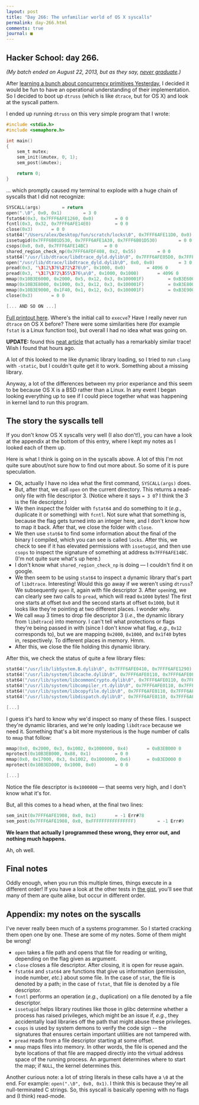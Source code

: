 ```yaml
---
layout: post
title: "Day 266: The unfamiliar world of OS X syscalls"
permalink: day-266.html
comments: true
journal: ■
---
```



## Hacker School: day 266.

*(My batch ended on August 22, 2013, but as they say, [never graduate](https://www.hackerschool.com/).)*


After [learning a bunch about concurrency primitives Yesterday](day-265.html), I decided it would be fun to have an operational understanding of their implementation. So I decided to boot up `dtruss` (which is like `dtrace`, but for OS X) and look at the syscall pattern.

I ended up running `dtruss` on this very simple program that I wrote:

```c
#include <stdio.h>
#include <semaphore.h>

int main()
{
    sem_t mutex;
    sem_init(&mutex, 0, 1);
    sem_post(&mutex);

    return 0;
}
```

... which promptly caused my terminal to explode with a huge chain of syscalls that I did not recognize:

```c
SYSCALL(args) 		 = return
open(".\0", 0x0, 0x1)		 = 3 0
fstat64(0x3, 0x7FFF6AFE1260, 0x0)		 = 0 0
fcntl(0x3, 0x32, 0x7FFF6AFE14E0)		 = 0 0
close(0x3)		 = 0 0
stat64("/Users/alex/Desktop/fun/scratch/locks\0", 0x7FFF6AFE11D0, 0x0)		 = 0 0
issetugid(0x7FFF6B01D530, 0x7FFF6AFE1A30, 0x7FFF6B01D530)		 = 0 0
csops(0x0, 0x0, 0x7FFF6AFE14BC)		 = 0 0
shared_region_check_np(0x7FFF6AFDF408, 0x2, 0x55)		 = 0 0
stat64("/usr/lib/dtrace/libdtrace_dyld.dylib\0", 0x7FFF6AFE05D0, 0x7FFF6AFE14C0)		 = 0 0
open("/usr/lib/dtrace/libdtrace_dyld.dylib\0", 0x0, 0x0)		 = 3 0
pread(0x3, "\312\376\272\276\0", 0x1000, 0x0)		 = 4096 0
pread(0x3, "\317\372\355\376\a\0", 0x1000, 0x1000)		 = 4096 0
mmap(0x10B3E6000, 0x2000, 0x5, 0x12, 0x3, 0x100001F)		 = 0xB3E6000 0
mmap(0x10B3E8000, 0x1000, 0x3, 0x12, 0x3, 0x100001F)		 = 0xB3E8000 0
mmap(0x10B3E9000, 0x1F40, 0x1, 0x12, 0x3, 0x100001F)		 = 0xB3E9000 0
close(0x3)		 = 0 0

[... AND SO ON ...]
```

[Full printout here](https://gist.github.com/hausdorff/9226737#file-dtrace-output-for-very-simple-lock-test). Where's the initial call to `execve`? Have I really never run `dtrace` on OS X before? There were some similarities here (for example `fstat` is a Linux function too), but overall I had no idea what was going on.

**UPDATE:** found this [neat article](https://people.gnome.org/~newren/tutorials/developing-with-gnome/html/ch03s02.html) that actually has a remarkably similar trace! Wish I found that hours ago.

A lot of this looked to me like dynamic library loading, so I tried to run `clang` with `-static`, but I couldn't quite get it to work. Something about a missing library.

Anyway, a lot of the differences between my prior experiance and this seem to be because OS X is a BSD rather than a Linux. In any event I began looking everything up to see if I could piece together what was happening in kernel land to run this program.


## The story the syscalls tell

If you don't know OS X syscalls very well (I also don't!), you can have a look at the appendix at the bottom of this entry, where I kept my notes as I looked each of them up.

Here is what I think is going on in the syscalls above. A lot of this I'm not quite sure about/not sure how to find out more about. So some of it is pure speculation.

* Ok, actually I have no idea what the first command, `SYSCALL(args)` does.
* But, after that, we call `open` on the current directory. This returns a read-only file with file descriptor 3. (Notice where it says `= 3 0`? I think the 3 is the file descriptor.)
* We then inspect the folder with `fstat64` and do something to it (*e.g.*, duplicate it or something) with `fcntl`. Not sure what that something is, because the flag gets turned into an integer here, and I don't know how to map it back. After that, we close the folder with `close`.
* We then use `stat64` to find some information about the final of the binary I compiled, which you can see is called `locks`. After this, we check to see if it has elevated permissions with `issetugid`, and then use `csops` to inspect the signature of something at address `0x7FFF6AFE14BC`. (I'm not quite sure what's up here.)
* I don't know what `shared_region_check_np` is doing &mdash; I couldn't find it on google.
* We then seem to be using `stat64` to inspect a dynamic library that's part of `libdtrace`. Interesting! Would this go away if we weren't using `dtruss`? We subsequently `open` it, again with file descriptor 3. After `open`ing, we can clearly see *two* calls to `pread`, which will read `0x1000` bytes! The first one starts at offset `0x0` and the second starts at offset `0x1000`, but it looks like they're pointing at two different places. I wonder why.
* We call `mmap` 3 times to drop file descriptor 3 (*i.e.*, the dynamic library from `libdtrace`) into memory. I can't tell what protections or flags they're being passed in with (since I don't know what flag, *e.g.*, `0x12` corresponds to), but we are mapping `0x2000`, `0x1000`, and `0x1f40` bytes in, respectively. To different places in memory. Hmm.
* After this, we close the file holding this dynamic library.

After this, we check the status of quite a few library files:

```c
stat64("/usr/lib/libSystem.B.dylib\0", 0x7FFF6AFE0410, 0x7FFF6AFE1290)		 = 0 0
stat64("/usr/lib/system/libcache.dylib\0", 0x7FFF6AFE0110, 0x7FFF6AFE0F90)		 = 0 0
stat64("/usr/lib/system/libcommonCrypto.dylib\0", 0x7FFF6AFE0110, 0x7FFF6AFE0F90)		 = 0 0
stat64("/usr/lib/system/libcompiler_rt.dylib\0", 0x7FFF6AFE0110, 0x7FFF6AFE0F90)		 = 0 0
stat64("/usr/lib/system/libcopyfile.dylib\0", 0x7FFF6AFE0110, 0x7FFF6AFE0F90)		 = 0 0
stat64("/usr/lib/system/libdispatch.dylib\0", 0x7FFF6AFE0110, 0x7FFF6AFE0F90)		 = 0 0

[...]
```

I guess it's hard to know why we'd inspect so many of these files. I suspect they're dynamic libraries, and we're only loading `libdtrace` because we need it. Something that's a bit more mysterious is the huge number of calls to `mmap` that follow:

```c
mmap(0x0, 0x2000, 0x3, 0x1002, 0x1000000, 0x4)		 = 0xB3EB000 0
mprotect(0x10B3EB000, 0x88, 0x1)		 = 0 0
mmap(0x0, 0x17000, 0x3, 0x1002, 0x1000000, 0x6)		 = 0xB3ED000 0
mprotect(0x10B3ED000, 0x1000, 0x0)		 = 0 0

[...]
```

Notice the file descriptor is `0x1000000` &mdash; that seems very high, and I don't know what it's for.


But, all this comes to a head when, at the final two lines:

```c
sem_init(0x7FFF6AFE1908, 0x0, 0x1)		 = -1 Err#78
sem_post(0x7FFF6AFE1908, 0x0, 0xFFFFFFFFFFFFFFFF)		 = -1 Err#9
```

**We learn that actually I programmed these wrong, they error out, and nothing much happens.**

Ah, oh well.


## Final notes

Oddly enough, when you run this multiple times, things execute in a different order! If you have a look at the other tests in [the gist](https://gist.github.com/hausdorff/9226737), you'll see that many of them are quite alike, but occur in different order.


## Appendix: my notes on the syscalls

I've never really been much of a systems programmer. So I started cracking them open one by one. These are some of my notes. Some of them might be wrong!

* `open` takes a file path and opens that file for reading or writing, depending on the flag given as argument.
* `close` closes a file descriptor. After closing, it is open for reuse again.
* `fstat64` and `stat64` are functions that give us information (permission, inode number, *etc*.) about some file. In the case of `stat`, the file is denoted by a path; in the case of `fstat`, that file is denoted by a file descriptor.
* `fcntl` performs an operation (*e.g.*, duplication) on a file denoted by a file descriptor.
* `issetugid` helps library routines like those in glibc determine whether a process has raised privileges, which might be an issue if, *e.g.*, they accidentally load libraries off the path that might abuse these privileges.
* `csops` is used by system demons to verify the code sign -- the signatures that ensures certain important utilities are not tampered with.
* `pread` reads from a file descriptor starting at some offset.
* `mmap` maps files into memory. In other words, the file is opened and the byte locations of that file are mapped directly into the virtual address space of the running process. An argument determines where to start the map; if `NULL`, the kernel determines this.

Another curious note: a lot of string literals in these calls have a `\0` at the end. For example: `open(".\0", 0x0, 0x1)`. I think this is because they're all null-terminated C strings. So, this syscall is basically opening with no flags and (I think) read-mode.
